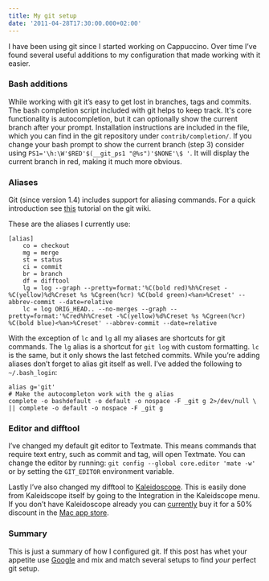 ```yaml
---
title: My git setup
date: '2011-04-28T17:30:00.000+02:00'
---
```


I have been using git since I started working on Cappuccino. Over time I’ve found several useful additions to my configuration that made working with it easier.

### Bash additions

While working with git it’s easy to get lost in branches, tags and commits. The bash completion script included with git helps to keep track. It's core functionality is autocompletion, but it can optionally show the current branch after your prompt.
Installation instructions are included in the file, which you can find in the git repository under `contrib/completion/`. If you change your bash prompt to show the current branch (step 3) consider using `PS1='\h:\W'$RED'$(__git_ps1 "@%s")'$NONE'\$ '`. It will display the current branch in red, making it much more obvious.

### Aliases

Git (since version 1.4) includes support for aliasing commands. For a quick introduction see [this][Alias tutorial] tutorial on the git wiki.

[Alias tutorial]: https://git.wiki.kernel.org/index.php/Aliases

These are the aliases I currently use:

```
[alias]
	co = checkout
    mg = merge
	st = status
	ci = commit
	br = branch
	df = difftool
    lg = log --graph --pretty=format:'%C(bold red)%h%Creset -%C(yellow)%d%Creset %s %Cgreen(%cr) %C(bold green)<%an>%Creset' --abbrev-commit --date=relative
	lc = log ORIG_HEAD.. --no-merges --graph --pretty=format:'%Cred%h%Creset -%C(yellow)%d%Creset %s %Cgreen(%cr) %C(bold blue)<%an>%Creset' --abbrev-commit --date=relative
```

With the exception of `lc` and `lg` all my aliases are shortcuts for git commands. The `lg` alias is a shortcut for `git log` with custom formatting. `lc` is the same, but it only shows the last fetched commits. While you’re adding aliases don’t forget to alias git itself as well. I’ve added the following to `~/.bash_login`:

```
alias g='git'
# Make the autocompleton work with the g alias
complete -o bashdefault -o default -o nospace -F _git g 2>/dev/null \
|| complete -o default -o nospace -F _git g
```

### Editor and difftool

I’ve changed my default git editor to Textmate. This means commands that require text entry, such as commit and tag, will open Textmate. You can change the editor by running: `git config --global core.editor 'mate -w'` or by setting the `GIT_EDITOR` environment variable.

Lastly I’ve also changed my difftool to [Kaleidoscope][]. This is easily done from Kaleidscope itself by going to the Integration in the Kaleidscope menu. If you don’t have Kaleidoscope already you can [currently][Approval party] buy it for a 50% discount in the [Mac app store][Kaleidoscope MAS].

[Kaleidoscope]: http://www.kaleidoscopeapp.com

[Approval party]: http://www.approvalparty.com

[Kaleidoscope MAS]: http://itunes.apple.com/us/app/kaleidoscope/id412622418?mt=12&ls=1

### Summary

This is just a summary of how I configured git. If this post has whet your appetite use [Google][] and mix and match several setups to find *your* perfect git setup.

[Google]: http://www.google.com
